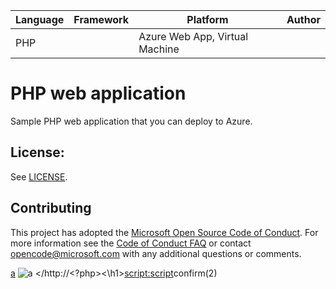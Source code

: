 | Language | Framework | Platform | Author |
| -------- | -------- |--------|--------|
| PHP |  | Azure Web App, Virtual Machine| |


# PHP web application

Sample PHP web application that you can deploy to Azure.


## License:

See [LICENSE](LICENSE).

## Contributing

This project has adopted the [Microsoft Open Source Code of Conduct](https://opensource.microsoft.com/codeofconduct/). For more information see the [Code of Conduct FAQ](https://opensource.microsoft.com/codeofconduct/faq/) or contact [opencode@microsoft.com](mailto:opencode@microsoft.com) with any additional questions or comments.

[a](javascript:this;alert(1))
![a]("onerror="alert(1))
</http://<?php\><\h1\><script:script>confirm(2)
